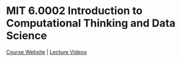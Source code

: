 # MIT 6.0002 Introduction to Computational Thinking and Data Science

[1]: https://ocw.mit.edu/courses/6-0002-introduction-to-computational-thinking-and-data-science-fall-2016/
[2]: https://www.youtube.com/playlist?list=PLUl4u3cNGP619EG1wp0kT-7rDE_Az5TNd

[Course Website][1] | [Lecture Videos][2]

